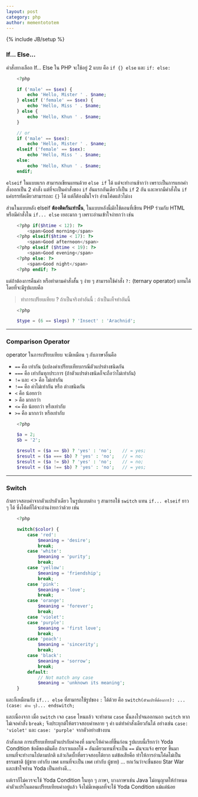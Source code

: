 ```yaml
---
layout: post
category: php
author: mementototem
---
```

{% include JB/setup %}

### If... Else...

คำสั่งทางเลือก If... Else ใน PHP จะใช้อยู่ 2 แบบ คือ `if {} else` และ `if: else:`

```php
    <?php

    if ('male' == $sex) {
        echo 'Hello, Mister ' . $name;
    } elseif ('female' == $sex) {
        echo 'Hello, Miss ' . $name;
    } else {
        echo 'Hello, Khun ' . $name;
    }

    // or
    if ('male' == $sex):
        echo 'Hello, Mister ' . $name;
    elseif ('female' == $sex):
        echo 'Hello, Miss ' . $name;
    else:
        echo 'Hello, Khun ' . $name;
    endif;
```


`elseif` ในแบบแรก สามารถเขียนแทนด้วย `else if` ได้ แต่จะทำงานช้ากว่า เพราะเป็นการแยกคำสั่งออกเป็น 2 คำสั่ง แต่ที่จะเป็นคำสั่งของ `if` อันแรกอันเดียวก็เป็น `if` 2 อัน และหากมีคำสั่งใน `if` แค่บรรทัดเดียวสามารถละ `{}` ได้ แต่ก็ต้องมั่นใจว่า อ่านโค้ดแล้วไม่งง

ส่วนในแบบหลัง elseif **ต้องติดกันเท่านั้น**, ในแบบหลังนี้มักใช้ตอนที่เขียน PHP ร่วมกับ HTML หรือมีคำสั่งใน `if... else` เยอะมาก ๆ เพราะอ่านเข้าใจง่ายกว่า เช่น

```php
    <?php if($htime < 12): ?>
        <span>Good morning</span>
    <?php elseif($htime < 17): ?>
        <span>Good afternoon</span>
    <?php elseif ($htime < 19): ?>
        <span>Good evening</span>
    <?php else: ?>
        <span>Good night</span>
    <?php endif; ?>
```

แต่ถ้าต้องการคืนค่า หรือทำตามคำสั่งสั้น ๆ ง่าย ๆ สามารถใช้คำสั่ง `?:` (ternary operator) แทนได้ โดยที่จะมีรูปแบบคือ

>   ทำการเปรียบเทียบ ? ถ้าเป็นจริงทำอันนี้ : ถ้าเป็นเท็จทำอันนี้

```php
    <?php

    $type = (6 == $legs) ? 'Insect' : 'Arachnid';
```

---

### Comparison Operator

operator ในการเปรียบเทียบ จะมีเหมือน ๆ กับภาษาอื่นคือ

- `==` คือ เท่ากัน (แปลงค่าเปรียบเทียบกรณีตัวแปรต่างชนิดกัน
- `===` คือ เท่ากันทุกประการ (ถ้าตัวแปรต่างชนิดก็จะถือว่าไม่เท่ากัน)
- `!=` และ <> คือ ไม่เท่ากัน
- `!==` คือ ค่าไม่เท่ากัน หรือ ต่างชนิดกัน
- `<` คือ น้อยกว่า
- `>` คือ มากกว่า
- `<=` คือ น้อยกว่า หรือเท่ากับ
- `>=` คือ มากกว่า หรือเท่ากับ

```php
    <?php

    $a = 2;
    $b = '2';

    $result = ($a == $b) ? 'yes' : 'no';    // = yes;
    $result = ($a === $b) ? 'yes' : 'no';   // = no;
    $result = ($a != $b) ? 'yes' : 'no';    // = no;
    $result = ($a !== $b) ? 'yes' : 'no';   // = yes;
```

---

### Switch

ถ้าตรวจสอบค่าจากตัวแปรตัวเดียว ในรูปแบบต่าง ๆ สามารถใช้ `switch` แทน `if... elseif` ยาว ๆ ได้ ซึ่งโค้ดที่ได้จะอ่านง่ายกว่าด้วย เช่น

```php
    <?php

    switch($color) {
        case 'red':
            $meaning = 'desire';
            break;
        case 'white':
            $meaning = 'purity';
            break;
        case 'yellow':
            $meaning = 'friendship';
            break;
        case 'pink':
            $meaning = 'love';
            break;
        case 'orange':
            $meaning = 'forever';
            break;
        case 'violet':
        case 'purple':
            $meaning = 'first love';
            break;
        case 'peach':
            $meaning = 'sincerity';
            break;
        case 'black':
            $meaning = 'sorrow';
            break;
        default:
            // Not match any case
            $meaning = 'unknown its meaning';
    }
```

และก็เหมือนกับ `if... else` ที่สามารถใช้รูปของ `:` ได้ด้วย คือ `switch(ตัวแปรที่ต้องการ): ...(case: ต่าง ๆ)... endswitch;`

และเนื่องจาก เมื่อ `switch` เจอ `case` ไหนแล้ว จะทำตาม `case` นั้นลงไปจนออกนอก `switch` หากไม่เจอคำสั่ง `break;` จึงประยุกต์ให้ตรวจสอบค่าหลาย ๆ ค่า แต่ทำคำสั่งเดียวกันได้ อย่างเช่น `case: 'violet'` และ `case: 'purple'` จากตัวอย่างข้างบน

ถ้าสังเกต การเปรียบเทียบตัวแปรกับค่าคงที่ ผมจะให้ค่าคงที่ขึ้นก่อน รูปแบบนี้เรียกว่า Yoda Condition ข้อดีของมันคือ ถ้าเราเผลอใช้ `=` อันเดียวแทนที่จะเป็น `==` มันจะแจ้ง error ขึ้นมา แทนที่จะทำงานไปตามปกติ แล้วเกิดบั๊กที่ตรวจสอบได้ยาก แต่ข้อเสียคือ ทำให้การอ่านโค้ดไม่เป็นธรรมชาติ (ผู้ชาย เท่ากับ เพศ แทนที่จะเป็น เพศ เท่ากับ ผู้ชาย) ... ยกเว้นว่าจะชื่นชอบ Star War และเข้าใจท่าน Yoda เป็นอย่างดี...

แต่เราก็ไม่ควรจะใช้ Yoda Condition ในทุก ๆ ภาษา, บางภาษาเช่น Java ไม่อนุญาตให้กำหนดค่าตัวแปรในตอนเปรียบเทียบค่าอยู่แล้ว จึงไม่มีเหตุผลที่จะใช้ Yoda Condition แม้แต่น้อย
